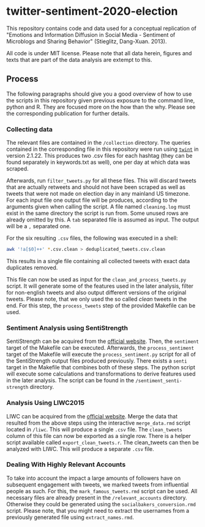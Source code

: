 # twitter-sentiment-2020-election

This repository contains code and data used for a conceptual replication of "Emotions and Information Diffusion in Social Media - Sentiment of Microblogs and Sharing Behavior" (Stieglitz, Dang-Xuan. 2013).

All code is under MIT license. Please note that all data herein, figures and texts that are part of the data analysis are extempt to this.

## Process

The following paragraphs should give you a good overview of how to use the scripts in this repository given previous exposure to the command line, python and R. They are focused more on the how than the why. Please see the corresponding publication for further details.

### Collecting data

The relevant files are contained in the `/collection` directory.
The queries contained in the corresponding file in this repository were run using [`twint`](https://pypi.org/project/twint/) in version 2.1.22.
This produces two .csv files for each hashtag (they can be found separately in keywords.txt as well), one per day at which data was scraped.

Afterwards, run `filter_tweets.py` for all these files. This will discard tweets that are actually retweets and should not have been scraped as well as tweets that were not made on election day in any mainland US timezone. For each input file one output file will be produces, according to the arguments given when calling the script. A file named `cleaning.log` must exist in the same directory the script is run from.
Some unused rows are already omitted by this. A `tab` separated file is assumed as input. The output will be a `,` separated one.

For the six resulting `.csv` files, the following was executed in a shell:

```sh
awk '!a[$0]++' *.csv.clean > deduplicated_tweets.csv.clean
```

This results in a single file containing all collected tweets with exact data duplicates removed.

This file can now be used as input for the `clean_and_process_tweets.py` script. It will generate some of the features used in the later analysis, filter for non-english tweets and also output different versions of the original tweets. Please note, that we only used the so called *clean* tweets in the end.
For this step, the `process_tweets` step of the provided Makefile can be used.

### Sentiment Analysis using SentiStrength

SentiStrength can be acquired from the [official website](http://sentistrength.wlv.ac.uk/). Then, the `sentiment` target of the Makefile can be executed.
Afterwards, the `process_sentiment` target of the Makefile will execute the `process_sentiment.py` script for all of the SentiStrength output files produced previously. There exists a `senti` target in the Makefile that combines both of these steps. The python script will execute some calculations and transformations to derive features used in the later analysis. The script can be found in the `/sentiment_senti-strength` directory.

### Analysis Using LIWC2015

LIWC can be acquired from the [official website](http://liwc.wpengine.com/).
Merge the data that resulted from the above steps using the interactive `merge_data.rmd` script located in `/liwc`. This will produce a single `.csv` file. The `clean_tweets` column of this file can now be exported as a single row. There is a helper script available called `export_clean_tweets.r`.
The clean_tweets can then be analyzed with LIWC. This will produce a separate `.csv` file.

### Dealing With Highly Relevant Accounts

To take into account the impact a large amounts of followers have on subsequent engagement with tweets, we marked tweets from influential people as such.
For this, the `mark_famous_tweets.rmd` script can be used. All necessary files are already present in the `/relevant_accounts` directory. Otherwise they could be generated using the `socialbakers_conversion.rmd` script. Please note, that you might need to extract the usernames from a previously generated file using `extract_names.rmd`.
